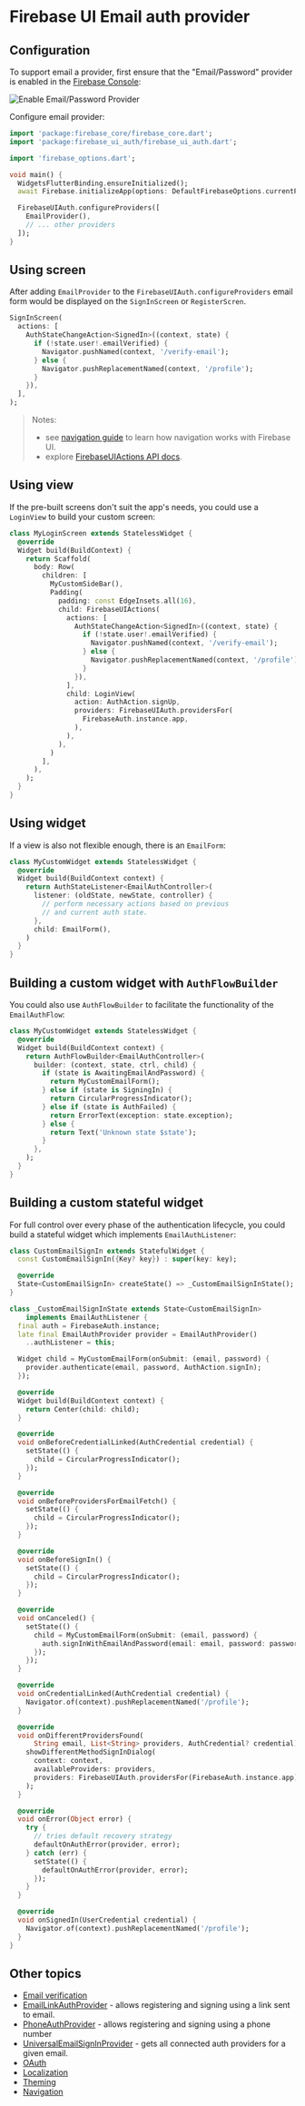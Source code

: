 # Firebase UI Email auth provider

## Configuration

To support email a provider, first ensure that the "Email/Password" provider is
enabled in the [Firebase Console](https://console.firebase.google.com/project/_/authentication/providers):

![Enable Email/Password Provider](../images/ui-email-provider.jpg)

Configure email provider:

```dart
import 'package:firebase_core/firebase_core.dart';
import 'package:firebase_ui_auth/firebase_ui_auth.dart';

import 'firebase_options.dart';

void main() {
  WidgetsFlutterBinding.ensureInitialized();
  await Firebase.initializeApp(options: DefaultFirebaseOptions.currentPlatform);

  FirebaseUIAuth.configureProviders([
    EmailProvider(),
    // ... other providers
  ]);
}
```

## Using screen

After adding `EmailProvider` to the `FirebaseUIAuth.configureProviders` email form would be displayed on the `SignInScreen` or `RegisterScren`.

```dart
SignInScreen(
  actions: [
    AuthStateChangeAction<SignedIn>((context, state) {
      if (!state.user!.emailVerified) {
        Navigator.pushNamed(context, '/verify-email');
      } else {
        Navigator.pushReplacementNamed(context, '/profile');
      }
    }),
  ],
);
```

> Notes:
>
> - see [navigation guide](../navigation.md) to learn how navigation works with Firebase UI.
> - explore [FirebaseUIActions API docs](https://pub.dev/documentation/firebase_ui_auth/latest/firebase_ui_auth/FirebaseUIAction-class.html).

## Using view

If the pre-built screens don't suit the app's needs, you could use a `LoginView` to build your custom screen:

```dart
class MyLoginScreen extends StatelessWidget {
  @override
  Widget build(BuildContext) {
    return Scaffold(
      body: Row(
        children: [
          MyCustomSideBar(),
          Padding(
            padding: const EdgeInsets.all(16),
            child: FirebaseUIActions(
              actions: [
                AuthStateChangeAction<SignedIn>((context, state) {
                  if (!state.user!.emailVerified) {
                    Navigator.pushNamed(context, '/verify-email');
                  } else {
                    Navigator.pushReplacementNamed(context, '/profile');
                  }
                }),
              ],
              child: LoginView(
                action: AuthAction.signUp,
                providers: FirebaseUIAuth.providersFor(
                  FirebaseAuth.instance.app,
                ),
              ),
            ),
          )
        ],
      ),
    );
  }
}
```

## Using widget

If a view is also not flexible enough, there is an `EmailForm`:

```dart
class MyCustomWidget extends StatelessWidget {
  @override
  Widget build(BuildContext context) {
    return AuthStateListener<EmailAuthController>(
      listener: (oldState, newState, controller) {
        // perform necessary actions based on previous
        // and current auth state.
      },
      child: EmailForm(),
    )
  }
}
```

## Building a custom widget with `AuthFlowBuilder`

You could also use `AuthFlowBuilder` to facilitate the functionality of the `EmailAuthFlow`:

```dart
class MyCustomWidget extends StatelessWidget {
  @override
  Widget build(BuildContext context) {
    return AuthFlowBuilder<EmailAuthController>(
      builder: (context, state, ctrl, child) {
        if (state is AwaitingEmailAndPassword) {
          return MyCustomEmailForm();
        } else if (state is SigningIn) {
          return CircularProgressIndicator();
        } else if (state is AuthFailed) {
          return ErrorText(exception: state.exception);
        } else {
          return Text('Unknown state $state');
        }
      },
    );
  }
}
```

## Building a custom stateful widget

For full control over every phase of the authentication lifecycle, you could build a stateful widget which implements `EmailAuthListener`:

```dart
class CustomEmailSignIn extends StatefulWidget {
  const CustomEmailSignIn({Key? key}) : super(key: key);

  @override
  State<CustomEmailSignIn> createState() => _CustomEmailSignInState();
}

class _CustomEmailSignInState extends State<CustomEmailSignIn>
    implements EmailAuthListener {
  final auth = FirebaseAuth.instance;
  late final EmailAuthProvider provider = EmailAuthProvider()
    ..authListener = this;

  Widget child = MyCustomEmailForm(onSubmit: (email, password) {
    provider.authenticate(email, password, AuthAction.signIn);
  });

  @override
  Widget build(BuildContext context) {
    return Center(child: child);
  }

  @override
  void onBeforeCredentialLinked(AuthCredential credential) {
    setState(() {
      child = CircularProgressIndicator();
    });
  }

  @override
  void onBeforeProvidersForEmailFetch() {
    setState(() {
      child = CircularProgressIndicator();
    });
  }

  @override
  void onBeforeSignIn() {
    setState(() {
      child = CircularProgressIndicator();
    });
  }

  @override
  void onCanceled() {
    setState(() {
      child = MyCustomEmailForm(onSubmit: (email, password) {
        auth.signInWithEmailAndPassword(email: email, password: password);
      });
    });
  }

  @override
  void onCredentialLinked(AuthCredential credential) {
    Navigator.of(context).pushReplacementNamed('/profile');
  }

  @override
  void onDifferentProvidersFound(
      String email, List<String> providers, AuthCredential? credential) {
    showDifferentMethodSignInDialog(
      context: context,
      availableProviders: providers,
      providers: FirebaseUIAuth.providersFor(FirebaseAuth.instance.app),
    );
  }

  @override
  void onError(Object error) {
    try {
      // tries default recovery strategy
      defaultOnAuthError(provider, error);
    } catch (err) {
      setState(() {
        defaultOnAuthError(provider, error);
      });
    }
  }

  @override
  void onSignedIn(UserCredential credential) {
    Navigator.of(context).pushReplacementNamed('/profile');
  }
}
```

## Other topics

- [Email verification](./email-verification.md)
- [EmailLinkAuthProvider](./email-link.md) - allows registering and signing using a link sent to email.
- [PhoneAuthProvider](./phone.md) - allows registering and signing using a phone number
- [UniversalEmailSignInProvider](./universal-email-sign-in.md) - gets all connected auth providers for a given email.
- [OAuth](./oauth.md)
- [Localization](../../../firebase_ui_localizations/README.md)
- [Theming](../theming.md)
- [Navigation](../navigation.md)

